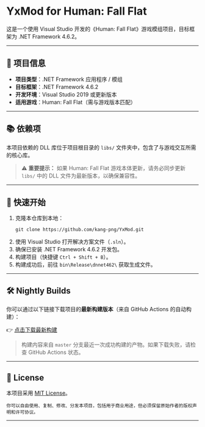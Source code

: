# YxMod for Human: Fall Flat

这是一个使用 Visual Studio 开发的《Human: Fall Flat》游戏模组项目，目标框架为 .NET Framework 4.6.2。

---

## 🧰 项目信息

- **项目类型**：.NET Framework 应用程序 / 模组
- **目标框架**：.NET Framework 4.6.2
- **开发环境**：Visual Studio 2019 或更新版本
- **适用游戏**：Human: Fall Flat（需与游戏版本匹配）

---

## 📚 依赖项

本项目依赖的 DLL 库位于项目根目录的 `libs/` 文件夹中，包含了与游戏交互所需的核心库。

> ⚠️ **重要提示：** 如果 Human: Fall Flat 游戏本体更新，请务必同步更新 `libs/` 中的 DLL 文件为最新版本，以确保兼容性。

---

## 🚀 快速开始

1. 克隆本仓库到本地：
   ```
   git clone https://github.com/kang-png/YxMod.git
   ```
2. 使用 Visual Studio 打开解决方案文件（`.sln`）。
3. 确保已安装 .NET Framework 4.6.2 开发包。
4. 构建项目（快捷键 `Ctrl + Shift + B`）。
5. 构建成功后，前往 `bin\Release\dnnet462\` 获取生成文件。

---

## 🛠 Nightly Builds

你可以通过以下链接下载项目的**最新构建版本**（来自 GitHub Actions 的自动构建）：

👉 [点击下载最新构建](https://nightly.link/kang-png/YxMod/workflows/dotnet/master/Assembly-CSharp.dll.zip)

> 构建内容来自 `master` 分支最近一次成功构建的产物。如果下载失败，请检查 GitHub Actions 状态。

---

## 📄 License

本项目采用 [MIT License](https://opensource.org/licenses/MIT)。

```
你可以自由使用、复制、修改、分发本项目，包括用于商业用途，但必须保留原始作者的版权声明和许可协议。
```

---

